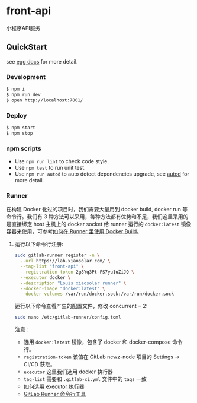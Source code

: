 # front-api

小程序API服务

## QuickStart

<!-- add docs here for user -->

see [egg docs][egg] for more detail.

### Development

```bash
$ npm i
$ npm run dev
$ open http://localhost:7001/
```

### Deploy

```bash
$ npm start
$ npm stop
```

### npm scripts

- Use `npm run lint` to check code style.
- Use `npm test` to run unit test.
- Use `npm run autod` to auto detect dependencies upgrade, see [autod](https://www.npmjs.com/package/autod) for more detail.

[egg]: https://eggjs.org

### Runner

在构建 Docker 化过的项目时，我们需要大量用到 docker build, docker run 等命令行。我们有 3 种方法可以采用，每种方法都有优势和不足，我们这里采用的是直接绑定 host 主机上的 docker socket 给 runner 运行的 `docker:latest` 镜像容器来使用，可参考[如何在 Runner 里使用 Docker Build](https://docs.gitlab.com/ce/ci/docker/using_docker_build.html#using-the-overlayfs-driver)。
1. 运行以下命令行注册:

    ```sh
    sudo gitlab-runner register -n \
      --url https://lab.xiaosolar.com/ \
      --tag-list "front-api" \
      --registration-token 2g8Yq3Pt-FS7yu1uZiJQ \
      --executor docker \
      --description "Louis xiaosolar runner" \
      --docker-image "docker:latest" \
      --docker-volumes /var/run/docker.sock:/var/run/docker.sock
    ```

   运行以下命令查看产生的配置文件，修改 concurrent = 2:
   ```sh
   sudo nano /etc/gitlab-runner/config.toml
   ```

   注意：
   - 选用 `docker:latest` 镜像，包含了 docker 和 docker-compose 命令行。
   - `registration-token` 该值在 GitLab ncwz-node 项目的 Settings -> CI/CD 获取。
   - `executor` 这里我们选用 docker 执行器
   - `tag-list` 需要和 `.gitlab-ci.yml` 文件中的 `tags` 一致
   - [如何选用 executor 执行器](https://docs.gitlab.com/runner/executors/README.html#i-am-not-sure)
   - [GitLab Runner 命令行工具](https://docs.gitlab.com/runner/commands/README.html)